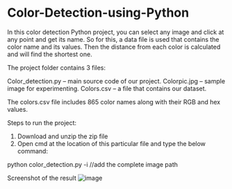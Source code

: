 # Color-Detection-using-Python
In this color detection Python project, you can select any image and click at any point and get its name. So for this, a data file is used that contains the color name and its values. Then the distance from each color is calculated and will find the shortest one.

The project folder contains 3 files:

Color_detection.py – main source code of our project.
Colorpic.jpg – sample image for experimenting.
Colors.csv – a file that contains our dataset.

The colors.csv file includes 865 color names along with their RGB and hex values.

Steps to run the project:
1. Download and unzip the zip file
2. Open cmd at the location of this particular file and type the below command:

python color_detection.py -i <add your image path here>  //add the complete image path

  
  Screenshot of the result
  ![image](https://user-images.githubusercontent.com/46756664/123384482-16e60380-d5b2-11eb-87fe-743b449131b5.png)
